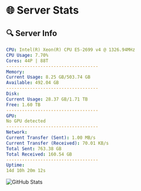 # 🌐 Server Stats
## 🔍 Server Info
```yaml
CPU: Intel(R) Xeon(R) CPU E5-2699 v4 @ 1326.94MHz
CPU Usage: 7.70%
Cores: 44P | 88T
-----------------------------------
Memory:
Current Usage: 8.25 GB/503.74 GB
Available: 492.04 GB
-----------------------------------
Disk:
Current Usage: 28.37 GB/1.71 TB
Free: 1.60 TB
-----------------------------------
GPU:
No GPU detected
-----------------------------------
Network:
Current Transfer (Sent): 1.00 MB/s
Current Transfer (Received): 70.01 KB/s
Total Sent: 763.38 GB
Total Received: 160.54 GB
-----------------------------------
Uptime:
14d 10h 20m 12s
```
![GitHub Stats](https://img.shields.io/badge/Updated-2025-05-04_03:29:00-blue)